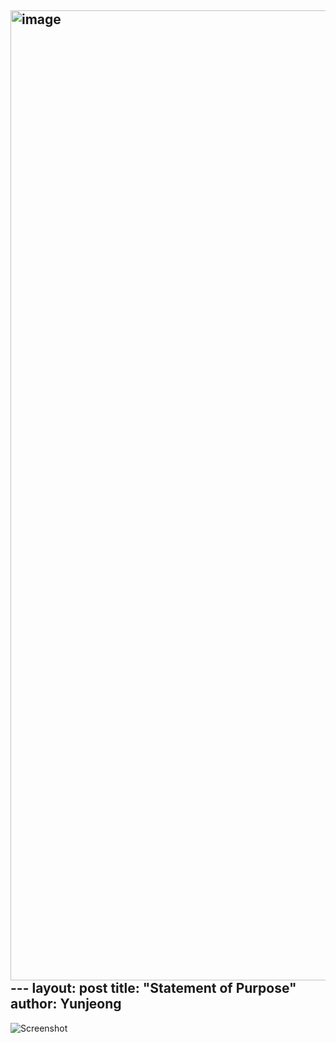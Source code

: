<img width="1552" alt="image" src="https://github.com/yunjeongl920/yunjeongl920.github.io/assets/103102666/1d34814d-86db-4b34-b1f1-a0f2b5e5672d">---
layout: post
title: "Statement of Purpose"
author: Yunjeong
---

![Screenshot](https://raw.githubusercontent.com/your_username/your_repository/main/images/screenshot.png)
